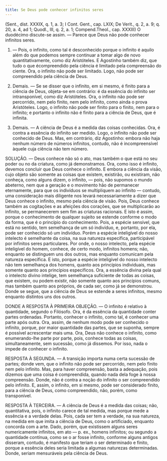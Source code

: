 ```yaml
---
title: Se Deus pode conhecer infinitos seres
---
```


(Sent., dist. XXXIX, q. 1, a. 3; I Cont. Gent., cap. LXIX; De Verit., q. 2, a. 9; q. 20, a. 4, ad 1; Quodl., III, q. 2, a. 1; Compend.Theol., cap. XXXIII)
  O duodécimo discute-se assim. — Parece que Deus não pode conhecer infinitos seres.  

1. — Pois, o infinito, como tal é desconhecido porque o infinito é aquilo além do que podemos sempre continuar a tomar algo de novo quantitativamente, como diz Aristóteles. E Agostinho também diz, que tudo o que écompreendido pela ciência é limitado pela compreensão do ciente. Ora, o infinito não pode ser limitado. Logo, não pode ser compreendido pela ciência de Deus.  

2. Demais. — Se se disser que o infinito, em si mesmo, é finito para a ciência de Deus, objeta-se em contrário: é da essência do infinito ser intransponível, como diz Aristóteles. Ora, o infinito não pode ser percorrido, nem pelo finito, nem pelo infinito, como ainda o prova Aristóteles. Logo, o infinito não pode ser finito para o finito, nem para o infinito; e portanto o infinito não é finito para a ciência de Deus, que é infinita.  

3. Demais. — A ciência de Deus é a medida das coisas conhecidas. Ora, é contra a essência do infinito ser medido. Logo, o infinito não pode ser conhecido de Deus.  Mas, em contrário, diz Agostinho: embora não haja nenhum número de números infinitos, contudo, não é incompreensível àquele cuja ciência não tem número.  

SOLUÇÃO. — Deus conhece não só o ato, mas também o que está no seu poder ou no da criatura, como já demonstramos. Ora, como isso é infinito, devemos concluir que Deus conhece o infinito.  E embora a ciência da visão, cujo objeto são somente as coisas que existem, existirão, ou existiram, não conheça, como alguns dizem, o infinito, — pois, não supomos o mundo abeterno, nem que a geração e o movimento hão de permanecer eternamente, para que os indivíduos se multipliquem ao infinito — contudo, uma consideração mais diligente nos levará necessariamente a dizer que Deus conhece o infinito, mesmo pela ciência de visão. Pois, Deus conhece também as cogitações e as afeições dos corações, que se multiplicarão ao infinito, se permanecerem sem fim as criaturas racionais.  E isto é assim, porque o conhecimento de qualquer sujeito se estende conforme o modo da forma, que é o princípio do conhecimento. Pois, a espécie sensível, que está no sentido, tem semelhança de um só indivíduo, e, portanto, por ela, pode ser conhecido só um indivíduo. Porém a espécie inteligível do nosso intelecto é semelhante da coisa, na sua natureza específica, participável por infinitos seres particulares. Por onde, o nosso intelecto, pela espécie inteligível do homem, conhece, de certo modo, infinitos homens; não, enquanto se distinguem uns dos outros, mas enquanto comunicam pela natureza específica. E isto, porque a espécie inteligível do nosso intelecto não tem semelhança dos homens, quanto aos princípios individuais, mas somente quanto aos princípios específicos. Ora, a essência divina pela qual o intelecto divino intelige, tem semelhança suficiente de todas as coisas, que existem, ou podem existir, não somente quanto aos princípios comuns, mas também quanto aos próprios, de cada ser, como já se demonstrou. Donde se segue, que a ciência de Deus se estende a seres infinitos, mesmo enquanto distintos uns dos outros.  

DONDE A RESPOSTA À PRIMEIRA OBJEÇÃO. — O infinito é relativo à quantidade, segundo o Filósofo. Ora, é da essência da quantidade conter partes ordenadas. Portanto, conhecer o infinito, como tal, é conhecer uma parte após outra. Ora, assim, de nenhum modo pode ser conhecido o infinito, porque, por maior quantidade das partes, que se suponha, sempre é possível acrescentar mais uma. Ora, Deus não conhece o infinito, como enumerando-lhe parte por parte, pois, conhece todas as coisas, simultaneamente, sem sucessão, como já dissemos. Por isso, nada o impede de conhecer o infinito.  

RESPOSTA À SEGUNDA. — A transição importa numa certa sucessão de partes; donde vem, que o infinito não pode ser percorrido, nem pelo finito nem pelo infinito. Mas, para haver compreensão, basta a adequação, pois dizemos que uma coisa é compreendida, quando nada dela foge à nossa compreensão. Donde, não é contra a noção do infinito o ser compreendido pelo infinito. E, assim, o infinito, em si mesmo, pode ser considerado finito, para a ciência de Deus, como compreendido, não, porém, como transponível.  

RESPOSTA À TERCEIRA. — A ciência de Deus é a medida das coisas; não, quantitativa, pois, o infinito carece de tal medida, mas porque mede a essência e a verdade delas. Pois, cada ser tem a verdade, na sua natureza, na medida em que imita a ciência de Deus, como o artificiado, enquanto concorda com a arte. Dado, porém, que existissem alguns seres numericamente infinitos, em ato — p. ex., homens infinitos; ou segundo a quantidade contínua, como se o ar fosse infinito, conforme alguns antigos disseram, contudo, é manifesto que teriam o ser determinado e finito, porque a essência deles seria limitada a algumas naturezas determinadas. Donde, seriam mensuráveis pela ciência de Deus.